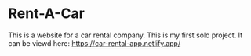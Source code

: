 # Rent-A-Car
This is a website for a car rental company.
This is my first solo project.
It can be viewd here: https://car-rental-app.netlify.app/
